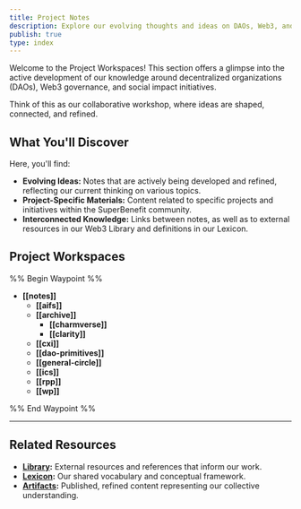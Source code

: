 ```yaml
---
title: Project Notes
description: Explore our evolving thoughts and ideas on DAOs, Web3, and social impact.
publish: true
type: index
---
```


Welcome to the Project Workspaces! This section offers a glimpse into the active development of our knowledge around decentralized organizations (DAOs), Web3 governance, and social impact initiatives.

Think of this as our collaborative workshop, where ideas are shaped, connected, and refined.

## What You'll Discover

Here, you'll find:

*   **Evolving Ideas:** Notes that are actively being developed and refined, reflecting our current thinking on various topics.
*   **Project-Specific Materials:** Content related to specific projects and initiatives within the SuperBenefit community.
*   **Interconnected Knowledge:** Links between notes, as well as to external resources in our Web3 Library and definitions in our Lexicon.

## Project Workspaces

%% Begin Waypoint %%
- **[[notes]]**
  - **[[aifs]]**
  - **[[archive]]**
    - **[[charmverse]]**
    - **[[clarity]]**
  - **[[cxi]]**
  - **[[dao-primitives]]**
  - **[[general-circle]]**
  - **[[ics]]**
  - **[[rpp]]**
  - **[[wp]]**

%% End Waypoint %%

---

## Related Resources

* **[Library](links/links.md):**  External resources and references that inform our work.
* **[Lexicon](tags/tags.md):**  Our shared vocabulary and conceptual framework.
* **[Artifacts](artifacts/artifacts.md):**  Published, refined content representing our collective understanding.
